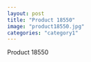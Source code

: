 ```yaml
---
layout: post
title: "Product 18550"
image: "product18550.jpg"
categories: "category1"
---
```

Product 18550
